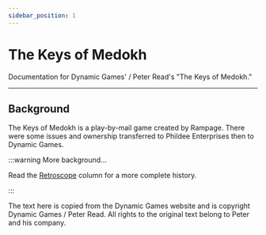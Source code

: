 ```yaml
---
sidebar_position: 1
---
```


# The Keys of Medokh

Documentation for Dynamic Games' / Peter Read's "The Keys of Medokh."

---

## Background

The Keys of Medokh is a play-by-mail game created by Rampage.
There were some issues and ownership transferred to Phildee Enterprises then to Dynamic Games.

:::warning More background...

Read the [Retroscope](http://playbymail.net/Flagship/BackIssues/issue95.pdf) column for a more complete history.

:::

The text here is copied from the Dynamic Games website and is copyright Dynamic Games / Peter Read.
All rights to the original text belong to Peter and his company.
